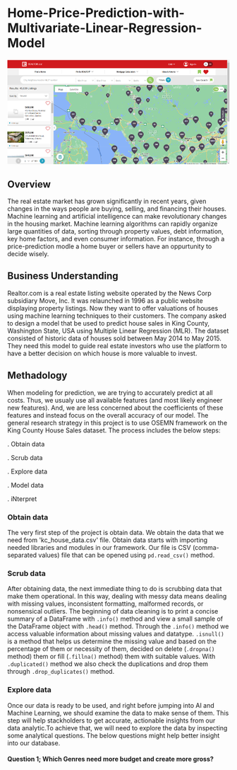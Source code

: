 # Home-Price-Prediction-with-Multivariate-Linear-Regression-Model

![image](Image/realtor.png)

## Overview
The real estate market has grown significantly in recent years, given changes in the ways people are buying, selling, and financing their houses. Machine learning and artificial intelligence can make  revolutionary changes in the housing market. Machine learning  algorithms can rapidly organize large quantities of data, sorting through property values, debt information, key home factors, and even consumer information. For instance, through a price-prediction modle a home buyer or sellers have an oppurtunity to decide wisely.

## Business Understanding
Realtor.com is a real estate listing website operated by the News Corp subsidiary Move, Inc. It was relaunched in 1996 as a public website displaying property listings. Now they want to offer valuations of houses using machine learning techniques to their customers. The company asked to design a model that be used to predict house sales in King County, Washington State, USA using Multiple Linear Regression (MLR). The dataset consisted of historic data of houses sold between May 2014 to May 2015. They need this model to guide real estate investors who use the platform to have a better decision on which house is more valuable to invest.

## Methadology

When modeling for prediction, we are trying to accurately predict at all costs. Thus, we usualy use all available features (and most likely engineer new features). And, we are less concerned about the coefficients of these features and instead focus on the overall accuracy of our model.
The general research strategy in this project is to use OSEMN framework on the King County House Sales dataset. The process includes the below steps:

. Obtain data

. Scrub data

. Explore data

. Model data

. iNterpret

### Obtain data

The very first step of the project is obtain data. We obtain the data that we need from 'kc_house_data.csv' file. Obtain data starts with importing needed libraries and modules in our framework. Our file is CSV (comma-separated values) file that can be opened using  `pd.read_csv()` method. 

### Scrub data

After obtaining data, the next immediate thing to do is scrubbing data that make them operational. In this way, dealing with messy data means dealing with missing values, inconsistent formatting, malformed records, or nonsensical outliers. The beginning of data cleaning is to print a concise summary of a DataFrame with `.info()` method and view a small sample of the DataFrame object with `.head()` method. Through the `.info()` method we access valuable information about missing values and datatype. `.isnull()` is a method that helps us determine the missing value and based on the percentage of them or necessity of them, decided on delete (`.dropna()` method) them or fill (`.fillna()` method) them with suitable values. With `.duplicated()` method we also check the duplications and drop them through `.drop_duplicates()` method.

### Explore data

Once our data is ready to be used, and right before jumping into AI and Machine Learning, we should examine the data to make sense of them. This step will help stackholders to get accurate, actionable insights from our data analytic.To achieve that, we will need to explore the data by inspecting some analytical questions. The below questions might help better insight into our database.

#### Question 1;  Which Genres need more budget and create more gross?








